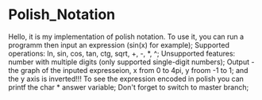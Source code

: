 # Polish_Notation
Hello, it is my implementation of polish notation.
To use it, you can run a programm then input an expression (sin(x) for example);
Supported operations: ln, sin, cos, tan, ctg, sqrt, +, -, *, ^;
Unsupported features: number with multiple digits (only supported single-digit numbers);
Output - the graph of the inputed expresseion, x from 0 to 4pi, y froom -1 to 1; and the y axis is inverted!!!
To see the expression encoded in polish you can printf the char * answer variable;
Don't forget to switch to master branch; 
